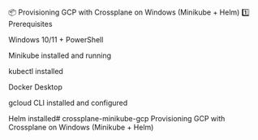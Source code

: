 📦 Provisioning GCP with Crossplane on Windows (Minikube + Helm)
1️⃣ Prerequisites

Windows 10/11 + PowerShell

Minikube installed and running

kubectl installed

Docker Desktop

gcloud CLI installed and configured

Helm installed# crossplane-minikube-gcp
Provisioning GCP with Crossplane on Windows (Minikube + Helm)
